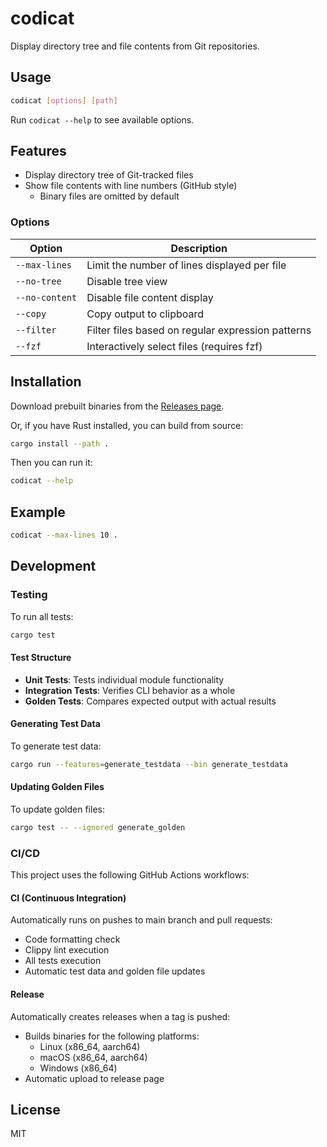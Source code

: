 # codicat

Display directory tree and file contents from Git repositories.

## Usage

```sh
codicat [options] [path]
```

Run `codicat --help` to see available options.

## Features

- Display directory tree of Git-tracked files
- Show file contents with line numbers (GitHub style)
  - Binary files are omitted by default

### Options

| Option         | Description                                       |
| -------------- | ------------------------------------------------- |
| `--max-lines`  | Limit the number of lines displayed per file      |
| `--no-tree`    | Disable tree view                                 |
| `--no-content` | Disable file content display                      |
| `--copy`       | Copy output to clipboard                          |
| `--filter`     | Filter files based on regular expression patterns |
| `--fzf`        | Interactively select files (requires fzf)         |

## Installation

Download prebuilt binaries from the [Releases page](https://github.com/inakam/codicat/releases).

Or, if you have Rust installed, you can build from source:

```sh
cargo install --path .
```

Then you can run it:

```sh
codicat --help
```

## Example

```sh
codicat --max-lines 10 .
```

## Development

### Testing

To run all tests:

```sh
cargo test
```

#### Test Structure

- **Unit Tests**: Tests individual module functionality
- **Integration Tests**: Verifies CLI behavior as a whole
- **Golden Tests**: Compares expected output with actual results

#### Generating Test Data

To generate test data:

```sh
cargo run --features=generate_testdata --bin generate_testdata
```

#### Updating Golden Files

To update golden files:

```sh
cargo test -- --ignored generate_golden
```

### CI/CD

This project uses the following GitHub Actions workflows:

#### CI (Continuous Integration)

Automatically runs on pushes to main branch and pull requests:

- Code formatting check
- Clippy lint execution
- All tests execution
- Automatic test data and golden file updates

#### Release

Automatically creates releases when a tag is pushed:

- Builds binaries for the following platforms:
  - Linux (x86_64, aarch64)
  - macOS (x86_64, aarch64)
  - Windows (x86_64)
- Automatic upload to release page

## License

MIT
